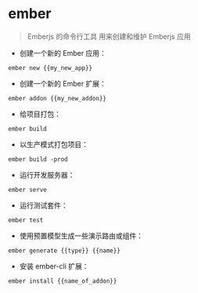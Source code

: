 # ember

> Emberjs 的命令行工具
> 用来创建和维护 Emberjs 应用

- 创建一个新的 Ember 应用：

`ember new {{my_new_app}}`

- 创建一个新的 Ember 扩展：

`ember addon {{my_new_addon}}`

- 给项目打包：

`ember build`

- 以生产模式打包项目：

`ember build -prod`

- 运行开发服务器：

`ember serve`

- 运行测试套件：

`ember test`

- 使用预置模型生成一些演示路由或组件：

`ember generate {{type}} {{name}}`

- 安装 ember-cli 扩展：

`ember install {{name_of_addon}}`

[#]: contributors: ([李峰])